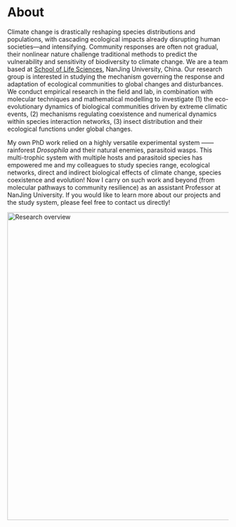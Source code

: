 ---
---

# About

Climate change is drastically reshaping species distributions and populations, with cascading ecological impacts already disrupting human societies—and intensifying. Community responses are often not gradual, their nonlinear nature challenge traditional methods to predict the vulnerability and sensitivity of biodiversity to climate change. We are a team based at [School of Life Sciences](https://life.nju.edu.cn/cjl/list.htm), NanJing University, China. Our research group is interested in studying the mechanism governing the response and adaptation of ecological communities to global changes and disturbances. We conduct empirical research in the field and lab, in combination with molecular techniques and mathematical modelling to investigate (1) the eco-evolutionary dynamics of biological communities driven by extreme climatic events, (2) mechanisms regulating coexistence and numerical dynamics within species interaction networks, (3) insect distribution and their ecological functions under global changes.

My own PhD work relied on a highly versatile experimental system —— rainforest <i>Drosophila</i> and their natural enemies, parasitoid wasps. This multi-trophic system with multiple hosts and parasitoid species has empowered me and my colleagues to study species range, ecological networks, direct and indirect biological effects of climate change, species coexistence and evolution! Now I carry on such work and beyond (from molecular pathways to community resilience) as an assistant Professor at NanJing University. If you would like to learn more about our projects and the study system, please feel free to contact us directly!

<img src="images/main.jpg" alt="Research overview" width="700" style="display: block; margin: auto;">

<!---
{% include section.html %}

## Research Topics

{% capture text %}

Extreme events open up a transient stage where evolutionary and ecological processes happen at a fast pace, interacting with each other to decide how the post-extreme communities will rewire. I am using manipulative experiments (semi-field) to explore if and how extreme temperature events will increase/decrease the resilience of biological communities to increasingly variable climates in the future.

{% endcapture %}

{%
  include feature.html
  image="images/photo.jpg"
  title="Eco-evolutionary dynamics in extreme events"
  text=text
%}

{% capture text %}


{% endcapture %}

{%
  include feature.html
  image="images/photo.jpg"
  title="Species interaction networks"
  text=text
%}
--->
